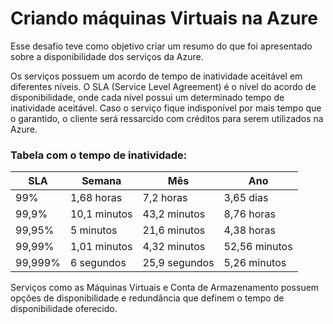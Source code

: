 # Criando máquinas Virtuais na Azure

Esse desafio teve como objetivo criar um resumo do que foi apresentado sobre a disponibilidade dos serviços da Azure.

Os serviços possuem um acordo de tempo de inatividade aceitável em diferentes níveis. O SLA (Service Level Agreement) é o nível do acordo de disponibilidade, onde cada nível possui um determinado tempo de inatividade aceitável. Caso o serviço fique indisponível por mais tempo que o garantido, o cliente será ressarcido com créditos para serem utilizados na Azure.

### Tabela com o tempo de inatividade:
| SLA     | Semana       | Mês           | Ano           |
|---------|--------------|---------------|---------------|
| 99%     | 1,68 horas   | 7,2 horas     | 3,65 dias     |
| 99,9%   | 10,1 minutos | 43,2 minutos  | 8,76 horas    |
| 99,95%  | 5 minutos    | 21,6 minutos  | 4,38 horas    |
| 99,99%  | 1,01 minutos | 4,32 minutos  | 52,56 minutos |
| 99,999% | 6 segundos   | 25,9 segundos | 5,26 minutos  |

Serviços como as Máquinas Virtuais e Conta de Armazenamento possuem opções de disponibilidade e redundância que definem o tempo de disponibilidade oferecido.
